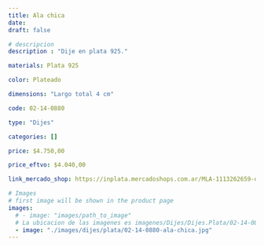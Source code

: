 ```yaml
---
title: Ala chica
date: 
draft: false

# descripcion
description : "Dije en plata 925."

materials: Plata 925

color: Plateado

dimensions: "Largo total 4 cm"

code: 02-14-0880

type: "Dijes"

categories: []

price: $4.750,00

price_eftvo: $4.040,00

link_mercado_shop: https://inplata.mercadoshops.com.ar/MLA-1113262659-dije-plata-ala-chica-_JM

# Images
# first image will be shown in the product page
images:
  # - image: "images/path_to_image"
  # La ubicacion de las imagenes es imagenes/Dijes/Dijes.Plata/02-14-0880-ala-chica
  - image: "./images/dijes/plata/02-14-0880-ala-chica.jpg"
---
```

